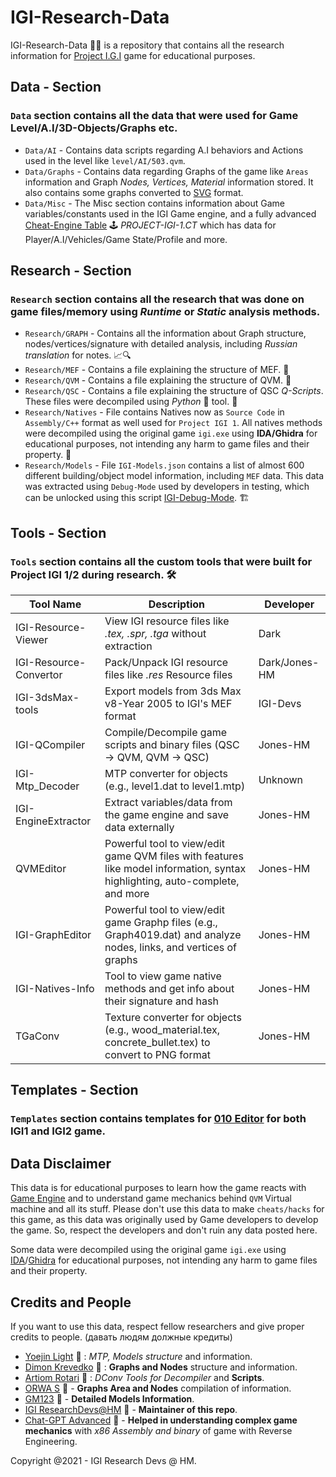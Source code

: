 # IGI-Research-Data
IGI-Research-Data 🕵️‍♂️ is a repository that contains all the research information for [Project I.G.I](https://en.wikipedia.org/wiki/Project_I.G.I.) game for educational purposes.

## Data - Section
### `Data` section contains all the data that were used for Game Level/A.I/3D-Objects/Graphs etc.
- `Data/AI` - Contains data scripts regarding A.I behaviors and Actions used in the level like `level/AI/503.qvm`.
- `Data/Graphs` - Contains data regarding Graphs of the game like `Areas` information and Graph _Nodes, Vertices, Material_ information stored. It also contains some graphs converted to [SVG](https://en.wikipedia.org/wiki/Scalable_Vector_Graphics) format.
- `Data/Misc` - The Misc section contains information about Game variables/constants used in the IGI Game engine, and a fully advanced [Cheat-Engine Table](https://en.wikipedia.org/wiki/Cheat_Engine) 🕹️ _PROJECT-IGI-1.CT_ which has data for Player/A.I/Vehicles/Game State/Profile and more.

## Research - Section
### `Research` section contains all the research that was done on game files/memory using _Runtime_ or _Static_ analysis methods.
- `Research/GRAPH` - Contains all the information about Graph structure, nodes/vertices/signature with detailed analysis, including _Russian translation_ for notes. 📈🔍
- `Research/MEF` - Contains a file explaining the structure of MEF. 📂
- `Research/QVM` - Contains a file explaining the structure of QVM. 🧩
- `Research/QSC` - Contains a file explaining the structure of QSC _Q-Scripts_. These files were decompiled using *Python* 🐍 tool. 📜
- `Research/Natives` - File contains Natives now as `Source Code` in `Assembly/C++` format as well used for `Project IGI 1`. All natives methods were decompiled using the original game `igi.exe` using **IDA/Ghidra** for educational purposes, not intending any harm to game files and their property. 📝
- `Research/Models` - File `IGI-Models.json` contains a list of almost 600 different building/object model information, including `MEF` data. This data was extracted using `Debug-Mode` used by developers in testing, which can be unlocked using this script [IGI-Debug-Mode](https://gist.github.com/haseeb-heaven/721d82fccc8de3e6da95cfa609230cea). 🏗️

## Tools - Section
### `Tools` section contains all the custom tools that were built for Project IGI 1/2 during research. 🛠️
| Tool Name            | Description                                                   | Developer  |
|----------------------|---------------------------------------------------------------|------------|
| IGI-Resource-Viewer  | View IGI resource files like _.tex, .spr, .tga_ without extraction | Dark  |
| IGI-Resource-Convertor | Pack/Unpack IGI resource files like _.res_ Resource files       | Dark/Jones-HM |
| IGI-3dsMax-tools     | Export models from 3ds Max v8-Year 2005 to IGI's MEF format   | IGI-Devs |
| IGI-QCompiler        | Compile/Decompile game scripts and binary files (QSC -> QVM, QVM -> QSC) | Jones-HM |
| IGI-Mtp_Decoder      | MTP converter for objects (e.g., level1.dat to level1.mtp)     | Unknown |
| IGI-EngineExtractor  | Extract variables/data from the game engine and save data externally | Jones-HM |
| QVMEditor            | Powerful tool to view/edit game QVM files with features like model information, syntax highlighting, auto-complete, and more | Jones-HM |
| IGI-GraphEditor      | Powerful tool to view/edit game Graphp files (e.g., Graph4019.dat) and analyze nodes, links, and vertices of graphs | Jones-HM |
| IGI-Natives-Info     | Tool to view game native methods and get info about their signature and hash | Jones-HM |
| TGaConv              | Texture converter for objects (e.g., wood_material.tex, concrete_bullet.tex) to convert to PNG format | Jones-HM |

## Templates - Section
### `Templates` section contains templates for [010 Editor](https://www.sweetscape.com/010editor/) for both IGI1 and IGI2 game.

## Data Disclaimer
This data is for educational purposes to learn how the game reacts with [Game Engine](https://en.wikipedia.org/wiki/Game_engine) and to understand game mechanics behind `QVM` Virtual machine and all its stuff. Please don't use this data to make `cheats/hacks` for this game, as this data was originally used by Game developers to develop the game. So, respect the developers and don't ruin any data posted here.

Some data were decompiled using the original game `igi.exe` using [IDA](https://hex-rays.com/ida-pro/)/[Ghidra](https://ghidra-sre.org/) for educational purposes, not intending any harm to game files and their property.

## Credits and People
If you want to use this data, respect fellow researchers and give proper credits to people. (давать людям должные кредиты)
- [Yoejin Light](https://vk.com/id436486682) 🌟 : _MTP, Models structure_ and information.
- [Dimon Krevedko](https://vk.com/dimonkrevedko) 🌟 : **Graphs and Nodes** structure and information.
- [Artiom Rotari](https://github.com/NEWME0) 🌟 : _DConv Tools for Decompiler_ and **Scripts**.
- [ORWA S](https://www.youtube.com/@totalwartimelapses6359/videos) 🌟 - **Graphs Area and Nodes** compilation of information.
- [GM123](https://www.youtube.com/@gm1233/videos) 🌟 - **Detailed Models Information**.
- [IGI ResearchDevs@HM](https://vk.com/id679925339) 🌟 - **Maintainer of this repo**.
- [Chat-GPT Advanced](https://openai.com/blog/introducing-chatgpt-enterprise) 🌟 - **Helped in understanding complex game mechanics** with _x86 Assembly and binary_ of game with Reverse Engineering.

Copyright @2021 - IGI Research Devs @ HM.
